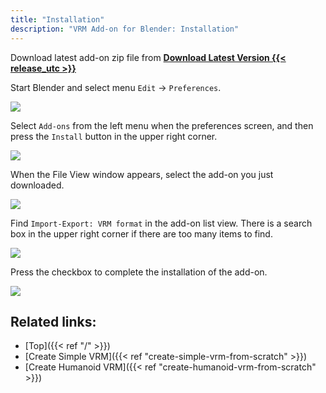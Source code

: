 ```yaml
---
title: "Installation"
description: "VRM Add-on for Blender: Installation"
---
```


Download latest add-on zip file from **[Download Latest Version {{< release_utc >}}](https://github.com/saturday06/VRM_Addon_for_Blender/archive/release.zip)**

Start Blender and select menu `Edit` → `Preferences`.

![](../images/installation1.png)

Select `Add-ons` from the left menu when the preferences screen, and then press the `Install` button in the upper right corner.

![](../images/installation2.png)

When the File View window appears, select the add-on you just downloaded.

![](../images/installation3.png)

Find `Import-Export: VRM format` in the add-on list view. There is a search box in the upper right corner if there are too many items to find.

![](../images/installation4.png)

Press the checkbox to complete the installation of the add-on.

![](../images/installation5.png)

## Related links:

- [Top]({{< ref "/" >}})
- [Create Simple VRM]({{< ref "create-simple-vrm-from-scratch" >}})
- [Create Humanoid VRM]({{< ref "create-humanoid-vrm-from-scratch" >}})
